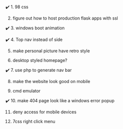 ✔️ 1. 98 css

 2. figure out how to host production flask apps with ssl

✔️ 3. windows boot animation

✔️ 4. Top nav instead of side

 5. make personal picture have retro style
 
 6. desktop styled homepage?
 
✔️ 7. use php to generate nav bar

 8. make the website look good on mobile 
 
 9. cmd emulator
 
✔️ 10. make 404 page look like a windows error popup

11. deny access for mobile devices

12. 7css right click menu

